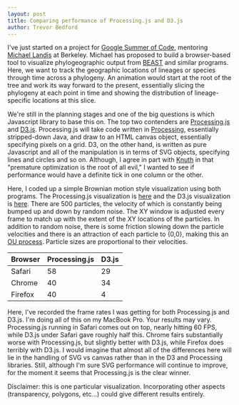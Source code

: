 ```yaml
---
layout: post
title: Comparing performance of Processing.js and D3.js
author: Trevor Bedford
---
```


I've just started on a project for [Google Summer of Code](http://code.google.com/soc/), mentoring [Michael Landis](https://plus.google.com/104602171363021110147) at Berkeley.  Michael has proposed to build a browser-based tool to visualize phylogeographic output from [BEAST](http://beast.bio.ed.ac.uk) and similar programs.  Here, we want to track the geographic locations of lineages or species through time across a phylogeny.  An animation would start at the root of the tree and work its way forward to the present, essentially slicing the phylogeny at each point in time and showing the distribution of lineage-specific locations at this slice.

We're still in the planning stages and one of the big questions is which Javascript library to base this on.  The top two contenders are [Processing.js](http://processingjs.org/) and [D3.js](http://d3js.org/).  Processing.js will take code written in [Processing](http://processing.org/), essentially stripped-down Java, and draw to an HTML canvas object, essentially specifying pixels on a grid.  D3, on the other hand, is written as pure Javascript and all of the manipulation is in terms of SVG objects, specifying lines and circles and so on.  Although, I agree in part with [Knuth](http://en.wikipedia.org/wiki/Donald_Knuth) in that "premature optimization is the root of all evil," I wanted to see if performance would have a definite tick in one column or the other.

Here, I coded up a simple Brownian motion style visualization using both programs.  The Processing.js visualization is [here](/performance/processing/) and the D3.js visualization is [here](/performance/d3/).  There are 500 particles, the velocity of which is constantly being bumped up and down by random noise.  The XY window is adjusted every frame to match up with the extent of the XY locations of the particles.  In addition to random noise, there is some friction slowing down the particle velocities and there is an attraction of each particle to {0,0}, making this an [OU process](http://en.wikipedia.org/wiki/Ornstein–Uhlenbeck_process).  Particle sizes are proportional to their velocities.

Browser | Processing.js | D3.js
--------|---------------|------
Safari  | 58            | 29
Chrome  | 40            | 34
Firefox | 40            | 4

Here, I've recorded the frame rates I was getting for both Processing.js and D3.js.  I'm doing all of this on my MacBook Pro.  Your results may vary.  Processing.js running in Safari comes out on top, nearly hitting 60 FPS, while D3.js under Safari gave roughly half this.  Chrome fairs substantially worse with Processing.js, but slightly better with D3.js, while Firefox does terribly with D3.js.  I would imagine that almost all of the differences here will lie in the handling of SVG vs canvas rather than in the D3 and Processing libraries.  Still, although I'm sure SVG performance will continue to improve, for the moment it seems that Processing.js is the clear winner.

Disclaimer: this is one particular visualization.  Incorporating other aspects (transparency, polygons, etc...) could give different results entirely.

